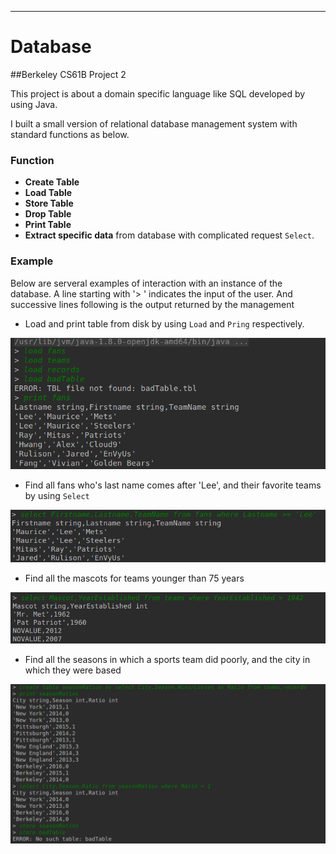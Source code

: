 ---

Database
=========
##Berkeley CS61B Project 2

This project is about a domain specific language like SQL developed by using Java.

I built a small version of relational database management system with standard functions as below.

### Function
*   **Create Table** 
*   **Load Table**
*   **Store Table** 
*   **Drop Table** 
*   **Print Table** 
*   **Extract specific data** from database with complicated request `Select`.

### Example
Below are serveral examples of interaction with an instance of the database. A line starting with '> ' 
indicates the input of the user. And successive lines following is the output returned by the management

*    Load and print table from disk by using `Load` and `Pring` respectively.

[![image](https://github.com/Bruce-Chan/Database/raw/master/ScreenShot/1.png)](#capture)


*    Find all fans who's last name comes after 'Lee', and their favorite teams by using `Select`

[![image](https://github.com/Bruce-Chan/Database/raw/master/ScreenShot/2.png)](#capture)


*    Find all the mascots for teams younger than 75 years

[![image](https://github.com/Bruce-Chan/Database/raw/master/ScreenShot/3.png)](#capture)


*    Find all the seasons in which a sports team did poorly, and the city in which they were based

[![image](https://github.com/Bruce-Chan/Database/raw/master/ScreenShot/4.png)](#capture)
